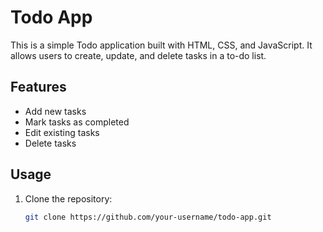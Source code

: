 # Todo App

This is a simple Todo application built with HTML, CSS, and JavaScript. It allows users to create, update, and delete tasks in a to-do list.

## Features

- Add new tasks
- Mark tasks as completed
- Edit existing tasks
- Delete tasks

## Usage

1. Clone the repository:

   ```bash
   git clone https://github.com/your-username/todo-app.git
